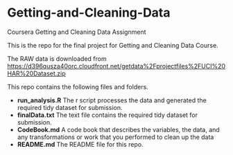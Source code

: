 Getting-and-Cleaning-Data
=========================

Coursera Getting and Cleaning Data Assignment

This is the repo for the final project for Getting and Cleaning Data Course.

The RAW data is downloaded from https://d396qusza40orc.cloudfront.net/getdata%2Fprojectfiles%2FUCI%20HAR%20Dataset.zip 

This repo contains the following files and folders. 
* **run_analysis.R** The r script processes the data and generated the required tidy dataset for submission. 
* **finalData.txt** The text file contains the required tidy dataset for submission.
* **CodeBook.md** A code book that describes the variables, the data, and any transformations or work that you performed to clean up the data
* **README.md** The README file for this repo. 
